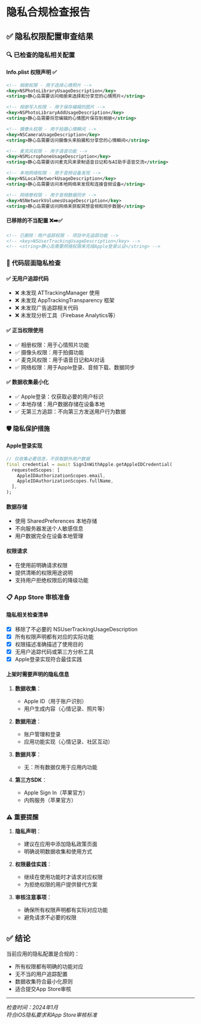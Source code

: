 # 隐私合规检查报告

## ✅ **隐私权限配置审查结果**

### 🔍 **已检查的隐私相关配置**

#### Info.plist 权限声明 ✅
```xml
<!-- 相册权限 - 用于选择心情照片 -->
<key>NSPhotoLibraryUsageDescription</key>
<string>静心岛需要访问相册来选择和分享您的心情照片</string>

<!-- 相册写入权限 - 用于保存编辑的图片 -->
<key>NSPhotoLibraryAddUsageDescription</key>  
<string>静心岛需要将您编辑的心情图片保存到相册</string>

<!-- 摄像头权限 - 用于拍摄心情瞬间 -->
<key>NSCameraUsageDescription</key>
<string>静心岛需要访问摄像头来拍摄和分享您的心情瞬间</string>

<!-- 麦克风权限 - 用于语音功能 -->
<key>NSMicrophoneUsageDescription</key>
<string>静心岛需要访问麦克风来录制语音日记和与AI助手语音交流</string>

<!-- 本地网络权限 - 用于音频设备发现 -->
<key>NSLocalNetworkUsageDescription</key>
<string>静心岛需要访问本地网络来发现和连接音频设备</string>

<!-- 网络卷权限 - 用于音频数据同步 -->
<key>NSNetworkVolumesUsageDescription</key>
<string>静心岛需要访问网络来获取冥想音频和同步数据</string>
```

#### 已移除的不当配置 ❌➡️✅
```xml
<!-- 已删除：用户追踪权限 - 项目中无追踪功能 -->
<!-- <key>NSUserTrackingUsageDescription</key> -->
<!-- <string>静心岛需要网络权限来完成Apple登录认证</string> -->
```

### 📱 **代码层面隐私检查**

#### ✅ 无用户追踪代码
- ❌ 未发现 ATTrackingManager 使用
- ❌ 未发现 AppTrackingTransparency 框架
- ❌ 未发现广告追踪相关代码
- ❌ 未发现分析工具（Firebase Analytics等）

#### ✅ 正当权限使用
- ✅ 相册权限：用于心情照片功能
- ✅ 摄像头权限：用于拍摄功能  
- ✅ 麦克风权限：用于语音日记和AI对话
- ✅ 网络权限：用于Apple登录、音频下载、数据同步

#### ✅ 数据收集最小化
- ✅ Apple登录：仅获取必要的用户标识
- ✅ 本地存储：用户数据存储在设备本地
- ✅ 无第三方追踪：不向第三方发送用户行为数据

### 🛡️ **隐私保护措施**

#### Apple登录实现
```dart
// 仅收集必要信息，不获取额外用户数据
final credential = await SignInWithApple.getAppleIDCredential(
  requestedScopes: [
    AppleIDAuthorizationScopes.email,
    AppleIDAuthorizationScopes.fullName,
  ],
);
```

#### 数据存储
- 使用 SharedPreferences 本地存储
- 不向服务器发送个人敏感信息
- 用户数据完全在设备本地管理

#### 权限请求
- 在使用前明确请求权限
- 提供清晰的权限用途说明
- 支持用户拒绝权限后的降级功能

### 📋 **App Store 审核准备**

#### 隐私相关检查清单
- [x] 移除了不必要的 NSUserTrackingUsageDescription
- [x] 所有权限声明都有对应的实际功能
- [x] 权限描述准确描述了使用目的
- [x] 无用户追踪代码或第三方分析工具
- [x] Apple登录实现符合最佳实践

#### 上架时需要声明的隐私信息
1. **数据收集**：
   - Apple ID（用于账户识别）
   - 用户生成内容（心情记录、照片等）

2. **数据用途**：
   - 账户管理和登录
   - 应用功能实现（心情记录、社区互动）

3. **数据共享**：
   - 无：所有数据仅用于应用内功能

4. **第三方SDK**：
   - Apple Sign In（苹果官方）
   - 内购服务（苹果官方）

### ⚠️ **重要提醒**

1. **隐私声明**：
   - 建议在应用中添加隐私政策页面
   - 明确说明数据收集和使用方式

2. **权限最佳实践**：
   - 继续在使用功能时才请求对应权限
   - 为拒绝权限的用户提供替代方案

3. **审核注意事项**：
   - 确保所有权限声明都有实际对应功能
   - 避免请求不必要的权限

## ✅ **结论**

当前应用的隐私配置是合规的：
- 所有权限都有明确的功能对应
- 无不当的用户追踪配置
- 数据收集符合最小化原则
- 适合提交App Store审核

---
*检查时间：2024年1月*  
*符合iOS隐私要求和App Store审核标准* 